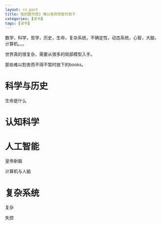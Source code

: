```yaml
---
layout: cn_post
title: 我的图书馆3 难以舍弃而暂时放下
categories: [读书]
tags: [读书]
---
```


数学，科学，哲学，历史，生命，复杂系统，不确定性，动态系统，心智，大脑，计算机。。。

世界真的很复杂，需要从很多的局部模型入手。

那些难以割舍而不得不暂时放下的books。

科学与历史
=========

生命是什么

认知科学
=======

人工智能
=======

皇帝新脑

计算机与人脑

复杂系统
========

复杂

失控


